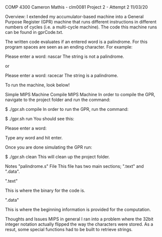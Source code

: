 COMP 4300
Cameron Mathis - clm0081
Project 2 - Attempt 2
11/03/20

Overview:
I extended my accumulator-based machine into a General Purpose Register (GPR) machine that runs different instructions in different numbers of cycles (i.e. a multi-cycle machine). The code this machine runs can be found in gprCode.txt.

The written code evaluates if an entered word is a palindrome. For this program spaces are seen as an ending character. For example:

Please enter a word: nascar
The string is not a palindrome.

or

Please enter a word: racecar
The string is a palindrome.

To run the machine, look below!

Simple MIPS Machine
Compile MIPS Machine
In order to compile the GPR, navigate to the project folder and run the command:

$ ./gpr.sh compile
In order to run the GPR, run the command:

$ ./gpr.sh run
You should see this:

Please enter a word:

Type any word and hit enter.

Once you are done simulating the GPR run:

$ ./gpr.sh clean
This will clean up the project folder.

Notes
"palindrome.s" File
This file has two main sections; ".text" and ".data".

".text"

This is where the binary for the code is.

".data"

This is where the beginning information is provided for the computation.

Thoughts and Issues
MIPS in general
I ran into a problem where the 32bit integer notation actually flipped the way the characters were stored. As a resut, some special functions had to be built to retrieve strings.